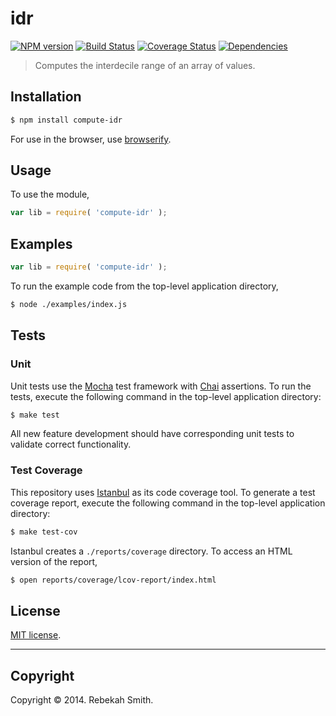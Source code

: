 idr
===
[![NPM version][npm-image]][npm-url] [![Build Status][travis-image]][travis-url] [![Coverage Status][coveralls-image]][coveralls-url] [![Dependencies][dependencies-image]][dependencies-url]

> Computes the interdecile range of an array of values.


## Installation

``` bash
$ npm install compute-idr
```

For use in the browser, use [browserify](https://github.com/substack/node-browserify).


## Usage

To use the module,

``` javascript
var lib = require( 'compute-idr' );
```


## Examples

``` javascript
var lib = require( 'compute-idr' );
```

To run the example code from the top-level application directory,

``` bash
$ node ./examples/index.js
```


## Tests

### Unit

Unit tests use the [Mocha](http://visionmedia.github.io/mocha) test framework with [Chai](http://chaijs.com) assertions. To run the tests, execute the following command in the top-level application directory:

``` bash
$ make test
```

All new feature development should have corresponding unit tests to validate correct functionality.


### Test Coverage

This repository uses [Istanbul](https://github.com/gotwarlost/istanbul) as its code coverage tool. To generate a test coverage report, execute the following command in the top-level application directory:

``` bash
$ make test-cov
```

Istanbul creates a `./reports/coverage` directory. To access an HTML version of the report,

``` bash
$ open reports/coverage/lcov-report/index.html
```


## License

[MIT license](http://opensource.org/licenses/MIT). 


---
## Copyright

Copyright &copy; 2014. Rebekah Smith.


[npm-image]: http://img.shields.io/npm/v/compute-idr.svg
[npm-url]: https://npmjs.org/package/compute-idr

[travis-image]: http://img.shields.io/travis/compute-io/idr/master.svg
[travis-url]: https://travis-ci.org/compute-io/idr

[coveralls-image]: https://img.shields.io/coveralls/compute-io/idr/master.svg
[coveralls-url]: https://coveralls.io/r/compute-io/idr?branch=master

[dependencies-image]: http://img.shields.io/david/compute-io/idr.svg
[dependencies-url]: https://david-dm.org/compute-io/idr

[dev-dependencies-image]: http://img.shields.io/david/dev/compute-io/idr.svg
[dev-dependencies-url]: https://david-dm.org/dev/compute-io/idr

[github-issues-image]: http://img.shields.io/github/issues/compute-io/idr.svg
[github-issues-url]: https://github.com/compute-io/idr/issues